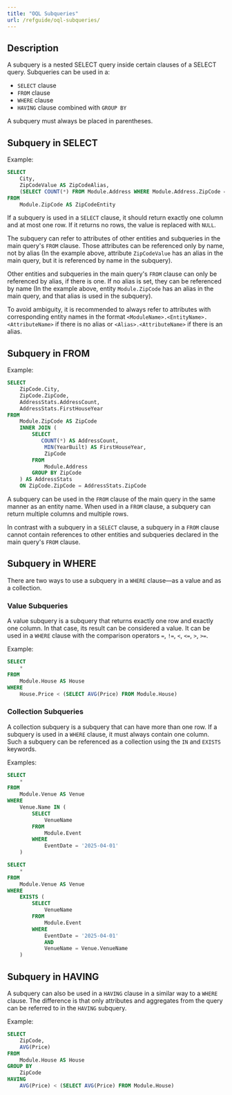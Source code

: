 ```yaml
---
title: "OQL Subqueries"
url: /refguide/oql-subqueries/
---
```


## Description

A subquery is a nested SELECT query inside certain clauses of a SELECT query. Subqueries can be used in a:

* `SELECT` clause
* `FROM` clause
* `WHERE` clause
* `HAVING` clause combined with `GROUP BY`

A subquery must always be placed in parentheses.

## Subquery in SELECT

Example:

```sql
SELECT
    City,
    ZipCodeValue AS ZipCodeAlias,
    (SELECT COUNT(*) FROM Module.Address WHERE Module.Address.ZipCode = ZipCodeEntity.ZipCodeValue) AS NumberOfAddresses
FROM
    Module.ZipCode AS ZipCodeEntity
```

If a subquery is used in a `SELECT` clause, it should return exactly one column and at most one row. If it returns no rows, the value is replaced with `NULL`.

The subquery can refer to attributes of other entities and subqueries in the main query's `FROM` clause. Those attributes can be referenced only by name, not by alias (In the example above, attribute `ZipCodeValue` has an alias in the main query, but it is referenced by name in the subquery).

Other entities and subqueries in the main query's `FROM` clause can only be referenced by alias, if there is one. If no alias is set, they can be referenced by name (In the example above, entity `Module.ZipCode` has an alias in the main query, and that alias is used in the subquery).

To avoid ambiguity, it is recommended to always refer to attributes with corresponding entity names in the format `<ModuleName>.<EntityName>.<AttributeName>` if there is no alias or `<Alias>.<AttributeName>` if there is an alias.

## Subquery in FROM

Example:

```sql
SELECT
    ZipCode.City,
    ZipCode.ZipCode,
    AddressStats.AddressCount,
    AddressStats.FirstHouseYear
FROM
    Module.ZipCode AS ZipCode
    INNER JOIN (
        SELECT
           COUNT(*) AS AddressCount,
            MIN(YearBuilt) AS FirstHouseYear,
            ZipCode
        FROM
            Module.Address
        GROUP BY ZipCode
    ) AS AddressStats
    ON ZipCode.ZipCode = AddressStats.ZipCode
```

A subquery can be used in the `FROM` clause of the main query in the same manner as an entity name. When used in a `FROM` clause, a subquery can return multiple columns and multiple rows.

In contrast with a subquery in a `SELECT` clause, a subquery in a `FROM` clause cannot contain references to other entities and subqueries declared in the main query's `FROM` clause.

## Subquery in WHERE

There are two ways to use a subquery in a `WHERE` clause—as a value and as a collection.

### Value Subqueries

A value subquery is a subquery that returns exactly one row and exactly one column. In that case, its result can be considered a value. It can be used in a `WHERE` clause with the comparison operators `=`, `!=`, `<`, `<=`, `>`, `>=`.

Example:

```sql
SELECT
    *
FROM
    Module.House AS House
WHERE
    House.Price < (SELECT AVG(Price) FROM Module.House)
```

### Collection Subqueries

A collection subquery is a subquery that can have more than one row. If a subquery is used in a `WHERE` clause, it must always contain one column. Such a subquery can be referenced as a collection using the `IN` and `EXISTS` keywords.

Examples:

```sql
SELECT
    *
FROM
    Module.Venue AS Venue
WHERE
    Venue.Name IN (
        SELECT
            VenueName
        FROM
            Module.Event
        WHERE
            EventDate = '2025-04-01'
    )
```

```sql
SELECT
    *
FROM
    Module.Venue AS Venue
WHERE
    EXISTS (
        SELECT
            VenueName
        FROM
            Module.Event
        WHERE
            EventDate = '2025-04-01'
            AND
            VenueName = Venue.VenueName
    )
```

## Subquery in HAVING

A subquery can also be used in a `HAVING` clause in a similar way to a `WHERE` clause. The difference is that only attributes and aggregates from the query can be referred to in the `HAVING` subquery.

Example:

```sql
SELECT
    ZipCode,
    AVG(Price)
FROM
    Module.House AS House
GROUP BY
    ZipCode
HAVING
    AVG(Price) < (SELECT AVG(Price) FROM Module.House)
```
